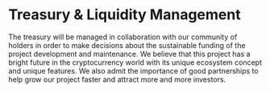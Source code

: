 # Treasury & Liquidity Management

The treasury will be managed in collaboration with our community of holders in order to make decisions about the
sustainable funding of the project development and maintenance. We believe that this project has a bright
future in the cryptocurrency world with its unique ecosystem concept and unique features. We also admit the
importance of good partnerships to help grow our project faster and attract more and more investors.
